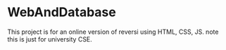 # WebAndDatabase
This project is for an online version of reversi using HTML, CSS, JS. note this is just for university CSE.


